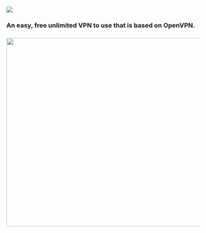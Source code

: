 <h1><img src="https://cdn.discordapp.com/attachments/993918401871360131/993924637748633671/nospervpn.png" /></h1>
<h3>An easy, free unlimited VPN to use that is based on OpenVPN.</h3>
<h3><a href="https://files.catbox.moe/bx21oe.png"> <img style="float: left;" src="https://files.catbox.moe/bx21oe.png" width="552" height="492" /></a></h3>
